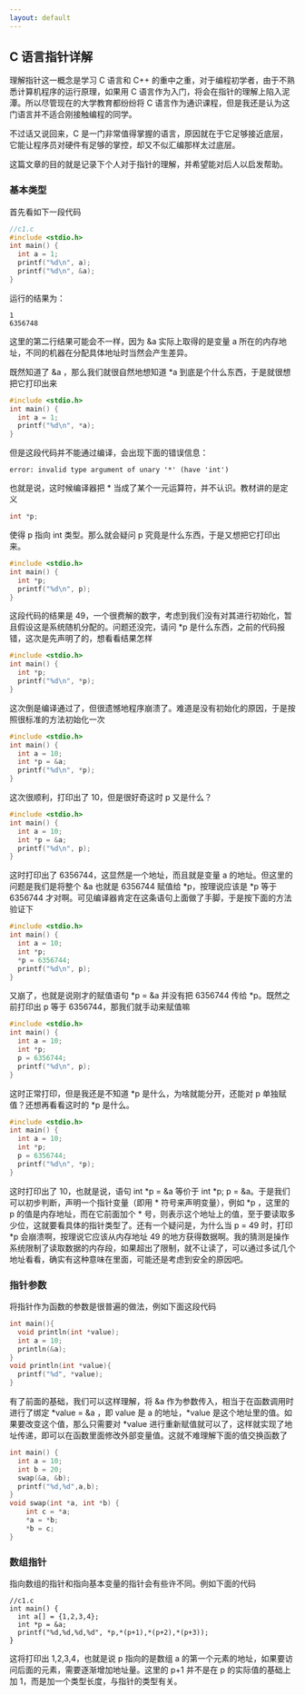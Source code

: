 ```yaml
---
layout: default
---
```


## C 语言指针详解

理解指针这一概念是学习 C 语言和 C++ 的重中之重，对于编程初学者，由于不熟悉计算机程序的运行原理，如果用 C 语言作为入门，将会在指针的理解上陷入泥潭。所以尽管现在的大学教育都纷纷将 C 语言作为通识课程，但是我还是认为这门语言并不适合刚接触编程的同学。

不过话又说回来，C 是一门非常值得掌握的语言，原因就在于它足够接近底层，它能让程序员对硬件有足够的掌控，却又不似汇编那样太过底层。

这篇文章的目的就是记录下个人对于指针的理解，并希望能对后人以启发帮助。

### 基本类型

首先看如下一段代码

```c
//c1.c
#include <stdio.h>
int main() {
  int a = 1;
  printf("%d\n", a);
  printf("%d\n", &a);
}
```

运行的结果为：
```
1
6356748
```

这里的第二行结果可能会不一样，因为 &a 实际上取得的是变量 a 所在的内存地址，不同的机器在分配具体地址时当然会产生差异。

既然知道了 &a ，那么我们就很自然地想知道 \*a 到底是个什么东西，于是就很想把它打印出来

```c
#include <stdio.h>
int main() {
  int a = 1;
  printf("%d\n", *a);
}
```

但是这段代码并不能通过编译，会出现下面的错误信息：
```
error: invalid type argument of unary '*' (have 'int')
```

也就是说，这时候编译器把 \* 当成了某个一元运算符，并不认识。教材讲的是定义 

```c
int *p;
```

使得 p 指向 int 类型。那么就会疑问 p 究竟是什么东西，于是又想把它打印出来。

```c
#include <stdio.h>
int main() {
  int *p;
  printf("%d\n", p);
}
```

这段代码的结果是 49，一个很费解的数字，考虑到我们没有对其进行初始化，暂且假设这是系统随机分配的。问题还没完，请问 *p 是什么东西，之前的代码报错，这次是先声明了的，想看看结果怎样

```c
#include <stdio.h>
int main() {
  int *p;
  printf("%d\n", *p);
}
```

这次倒是编译通过了，但很遗憾地程序崩溃了。难道是没有初始化的原因，于是按照很标准的方法初始化一次

```c
#include <stdio.h>
int main() {
  int a = 10;
  int *p = &a;
  printf("%d\n", *p);
}
```

这次很顺利，打印出了 10，但是很好奇这时 p 又是什么？

```c
#include <stdio.h>
int main() {
  int a = 10;
  int *p = &a;
  printf("%d\n", p);
}
```

这时打印出了 6356744，这显然是一个地址，而且就是变量 a 的地址。但这里的问题是我们是将整个 &a 也就是 6356744 赋值给 \*p，按理说应该是 \*p 等于 6356744 才对啊。可见编译器肯定在这条语句上面做了手脚，于是按下面的方法验证下

```c
#include <stdio.h>
int main() {
  int a = 10;
  int *p;
  *p = 6356744;
  printf("%d\n", p);
}
```

又崩了，也就是说刚才的赋值语句 *p = &a 并没有把 6356744 传给 *p。既然之前打印出 p 等于 6356744，那我们就手动来赋值嘛

```c
#include <stdio.h>
int main() {
  int a = 10;
  int *p;
  p = 6356744;
  printf("%d\n", p);
}
```

这时正常打印，但是我还是不知道 \*p 是什么，为啥就能分开，还能对 p 单独赋值？还想再看看这时的 \*p 是什么。

```c
#include <stdio.h>
int main() {
  int a = 10;
  int *p;
  p = 6356744;
  printf("%d\n", *p);
}
```

这时打印出了 10，也就是说，语句 int \*p = &a 等价于 int \*p; p = &a。于是我们可以初步判断，声明一个指针变量（即用 \* 符号来声明变量），例如 \*p ，这里的 p 的值是内存地址，而在它前面加个 \* 号，则表示这个地址上的值，至于要读取多少位，这就要看具体的指针类型了。还有一个疑问是，为什么当 p = 49 时，打印 \*p 会崩溃啊，按理说它应该从内存地址 49 的地方获得数据啊。我的猜测是操作系统限制了读取数据的内存段，如果超出了限制，就不让读了，可以通过多试几个地址看看，确实有这种意味在里面，可能还是考虑到安全的原因吧。

### 指针参数

将指针作为函数的参数是很普遍的做法，例如下面这段代码

```c
int main(){
  void println(int *value);
  int a = 10;
  println(&a);
}
void println(int *value){
  printf("%d", *value);
}
```

有了前面的基础，我们可以这样理解，将 &a 作为参数传入，相当于在函数调用时进行了绑定 *value = &a ，即 value 是 a 的地址，\*value 是这个地址里的值。如果要改变这个值，那么只需要对 \*value 进行重新赋值就可以了，这样就实现了地址传递，即可以在函数里面修改外部变量值。这就不难理解下面的值交换函数了

```c
int main() {
  int a = 10;
  int b = 20;
  swap(&a, &b);
  printf("%d,%d",a,b);
}
void swap(int *a, int *b) {
	int c = *a;
	*a = *b;
	*b = c;
}
```

### 数组指针

指向数组的指针和指向基本变量的指针会有些许不同。例如下面的代码

```
//c1.c
int main() {
  int a[] = {1,2,3,4};
  int *p = &a;
  printf("%d,%d,%d,%d", *p,*(p+1),*(p+2),*(p+3));
}
```

这将打印出 1,2,3,4，也就是说 p 指向的是数组 a 的第一个元素的地址，如果要访问后面的元素，需要逐渐增加地址量。这里的 p+1 并不是在 p 的实际值的基础上加 1，而是加一个类型长度，与指针的类型有关。
